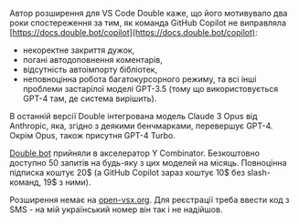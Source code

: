 <!--
date: 2025-02-02T23:23:04.056Z
-->

Автор розширення для VS Code Double каже, що його мотивувало два роки спостереження за тим, як команда GitHub Copilot не виправляла  [https://docs.double.bot/copilot](https://docs.double.bot/copilot):
- некоректне закриття дужок,
- погані автодоповнення коментарів, 
- відсутність автоімпорту бібліотек,
- неповноцінна робота багатокурсорного режиму,
та всі інші проблеми застарілої моделі GPT-3.5 (тому що використовується GPT-4 там, де система вирішить).

В останній версії Double інтегрована модель Claude 3 Opus від Anthropic, яка, згідно з деякими бенчмарками, перевершує GPT-4. Окрім Opus, також присутня GPT-4 Turbo. 

 [Double.bot](Double.bot) прийняли в акселератор Y Combinator. Безкоштовно доступно 50 запитів на будь-яку з цих моделей на місяць. Повноцінна підписка коштує 20$ (а GitHub Copilot зараз коштує 10$ без slash-команд, 19$ з ними).

Розширення немає на  [open-vsx.org](open-vsx.org).
Для реєстрації треба ввести код з SMS - на мій український номер він так і не надійшов.